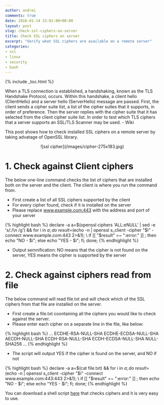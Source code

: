 ```yaml
---
author: andrei
comments: true
date: 2016-01-14 15:01:00+00:00
layout: post
slug: check-ssl-ciphers-on-server 
title: Check SSL ciphers on server
excerpt: "Verify what SSL ciphers are available on a remote server"
categories:
- ssl
- linux
- security
- bash
---
```


{% include _toc.html %}

 When a TLS connection is established, a handshaking, known as the TLS Handshake Protocol, occurs. Within this handshake, a client hello (ClientHello) and a server hello (ServerHello) message are passed. First, the client sends a cipher suite list, a list of the cipher suites that it supports, in order of preference. Then the server replies with the cipher suite that it has selected from the client cipher suite list. In order to test which TLS ciphers that a server supports an SSL/TLS Scanner may be used. - Wiki

 This post shows how to check installed SSL ciphers on a remote server by taking advatage of OpenSSL library.
<div style="text-align:center" markdown="1">
![ssl cipher](/images/cipher-275x183.jpg)
</div>

# 1. Check against Client ciphers

 The below one-line command checks the list of ciphers that are installed both on the server and the client. 
The client is where you run the command from. 

- First create a list of all SSL ciphers supported by the client 
- For every cipher found, check if it is installed on the server
- Please replace www.example.com:443 with the address and port of your server

{% highlight bash %}
declare -a a=$(openssl ciphers 'ALL:eNULL' | sed -e 's/:/\n /g') && for i in ${a}; do \
result=$(echo -n | openssl s_client -cipher "$i" -connect www.example.com:443 2>&1); \
if [[ "$result" =~ ":error:" ]] ; then echo "NO - $i"; else echo "YES - $i"; fi; done;
{% endhighlight %}

- Output semnification: NO means that the cipher is not found on the server, YES means the cipher is supported by the server

# 2. Check against ciphers read from file

The below command will read file.txt and will check which of the SSL ciphers from that file are installed on the server.

- First create a file.txt coontaining all the ciphers you would like to check against the server.
- Please enter each cipher on a separate line in the file, like below:

{% highlight bash %}
...
ECDHE-RSA-NULL-SHA
ECDHE-ECDSA-NULL-SHA
AECDH-NULL-SHA
ECDH-RSA-NULL-SHA
ECDH-ECDSA-NULL-SHA
NULL-SHA256
...
{% endhighlight %}

- The script will output YES if the cipher is found on the server, and NO if not
   
{% highlight bash %}
declare -a a=$(cat file.txt) && for i in ${a}; do \
result=$(echo -n | openssl s_client -cipher "$i" -connect www.example.com:443:443 2>&1); \
if [[ "$result" =~ ":error:" ]] ; then echo "NO - $i"; else echo "YES - $i"; fi; done; 
{% endhighlight %}


You can download a shell script [here](https://github.com/andreisid/bash/blob/master/check_cipher.sh) that checks ciphers and it is very easy to use.

